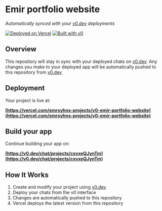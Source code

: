 # Emir portfolio website

*Automatically synced with your [v0.dev](https://v0.dev) deployments*

[![Deployed on Vercel](https://img.shields.io/badge/Deployed%20on-Vercel-black?style=for-the-badge&logo=vercel)](https://vercel.com/emrsyhns-projects/v0-emir-portfolio-website)
[![Built with v0](https://img.shields.io/badge/Built%20with-v0.dev-black?style=for-the-badge)](https://v0.dev/chat/projects/cxvxeQJynTm)

## Overview

This repository will stay in sync with your deployed chats on [v0.dev](https://v0.dev).
Any changes you make to your deployed app will be automatically pushed to this repository from [v0.dev](https://v0.dev).

## Deployment

Your project is live at:

**[https://vercel.com/emrsyhns-projects/v0-emir-portfolio-website](https://vercel.com/emrsyhns-projects/v0-emir-portfolio-website)**

## Build your app

Continue building your app on:

**[https://v0.dev/chat/projects/cxvxeQJynTm](https://v0.dev/chat/projects/cxvxeQJynTm)**

## How It Works

1. Create and modify your project using [v0.dev](https://v0.dev)
2. Deploy your chats from the v0 interface
3. Changes are automatically pushed to this repository
4. Vercel deploys the latest version from this repository